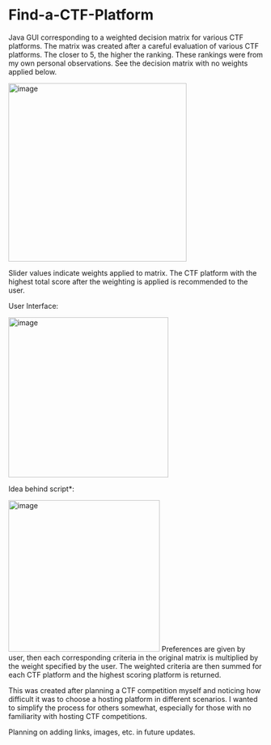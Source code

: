 # Find-a-CTF-Platform
 
Java GUI corresponding to a weighted decision matrix for various CTF platforms. The matrix was created after a careful evaluation of various CTF platforms. The closer to 5, the higher the ranking. These rankings were from my own personal observations. See the decision matrix with no weights applied below. 

<img width="352" alt="image" src="https://user-images.githubusercontent.com/56458880/236636143-784a69af-a443-43e2-9e87-006eee01eab9.png">

Slider values indicate weights applied to matrix. The CTF platform with the highest total score after the weighting is applied is recommended to the user.

User Interface:

<img width="316" alt="image" src="https://user-images.githubusercontent.com/56458880/236636246-7fe265a4-75f4-4bb3-8499-13cee8a693a6.png">

Idea behind script*:

<img width="299" alt="image" src="https://user-images.githubusercontent.com/56458880/236636272-d0a6dd58-be1d-4d1d-88e5-719908fab1c1.png">
Preferences are given by user, then each corresponding criteria in the original matrix is multiplied by the weight specified by the user. The weighted criteria are then summed for each CTF platform and the highest scoring platform is returned. 

This was created after planning a CTF competition myself and noticing how difficult it was to choose a hosting platform in different scenarios. I wanted to simplify the process for others somewhat, especially for those with no familiarity with hosting CTF competitions. 

Planning on adding links, images, etc. in future updates.
